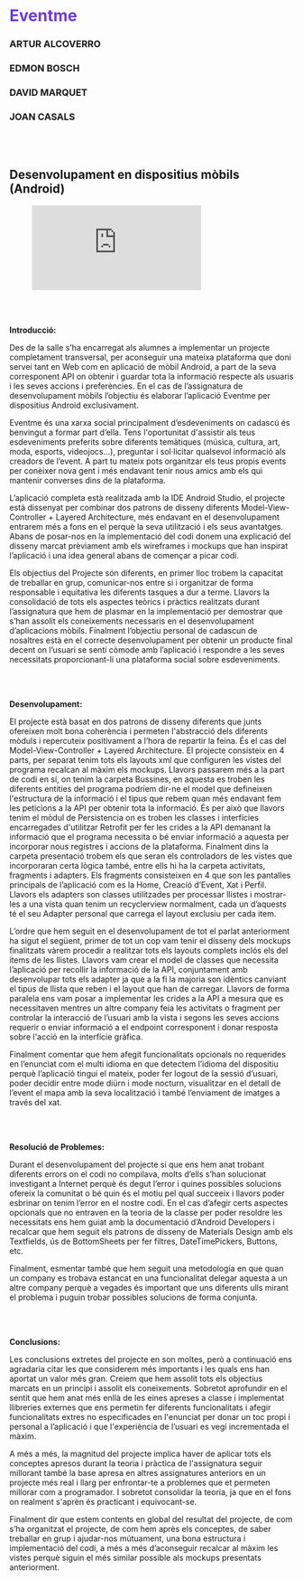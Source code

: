 ﻿

<h1 style="color:#6D39DC; font-weight:bold">Eventme</h1>

### **ARTUR ALCOVERRO**

### **EDMON BOSCH**

### **DAVID MARQUET**

### **JOAN CASALS**

 <br/><br/>
## **Desenvolupament en dispositius mòbils (Android)**
<figure class="video_container">
  <iframe src="https://www.youtube.com/watch?v=J0ExeJk72hY" frameborder="0" allowfullscreen="true"> </iframe>
</figure>

 <br/><br/>

**Introducció:**

Des de la salle s’ha encarregat als alumnes a implementar un projecte completament transversal, per aconseguir una mateixa plataforma que doni servei tant en Web com en aplicació de mòbil Android, a part de la seva corresponent API on obtenir i guardar tota la informació respecte als usuaris i les seves accions i preferències. En el cas de l’assignatura de desenvolupament mòbils l’objectiu és elaborar l’aplicació Eventme per dispositius Android exclusivament.

Eventme és una xarxa social principalment d’esdeveniments on cadascú és benvingut a formar part d’ella. Tens l'oportunitat d'assistir als teus esdeveniments preferits sobre diferents temàtiques (música, cultura, art, moda, esports, videojocs…), preguntar i sol·licitar qualsevol informació als creadors de l’event. A part tu mateix pots organitzar els teus propis events per conèixer nova gent i més endavant tenir nous amics amb els qui mantenir converses dins de la plataforma.

L’aplicació completa està realitzada amb la IDE Android Studio, el projecte està dissenyat per combinar dos patrons de disseny diferents Model-View-Controller + Layered Architecture, més endavant en el desenvolupament entrarem més a fons en el perquè la seva utilització i els seus avantatges. Abans de posar-nos en la implementació del codi donem una explicació del disseny marcat prèviament amb els wireframes i mockups que han inspirat l’aplicació i una idea general abans de començar a picar codi.

Els objectius del Projecte són diferents, en primer lloc trobem la capacitat de treballar en grup, comunicar-nos entre si i organitzar de forma responsable i equitativa les diferents tasques a dur a terme. Llavors la consolidació de tots els aspectes teòrics i pràctics realitzats durant l’assignatura que hem de plasmar en la implementació per demostrar que s’han assolit els coneixements necessaris en el desenvolupament d’aplicacions mòbils. Finalment l’objectiu personal de cadascun de nosaltres està en el correcte desenvolupament per obtenir un producte final decent on l’usuari se senti còmode amb l’aplicació i respondre a les seves necessitats proporcionant-li una plataforma social sobre esdeveniments.

 <br/><br/>


**Desenvolupament:**

El projecte està basat en dos patrons de disseny diferents que junts ofereixen molt bona coherència i permeten l'abstracció dels diferents mòduls i repercuteix positivament a l’hora de repartir la feina. És el cas del Model-View-Controller + Layered Architecture. El projecte consisteix en 4 parts, per separat tenim tots els layouts xml que configuren les vistes del programa recalcan al màxim els mockups. Llavors passarem més a la part de codi en sí, on tenim la carpeta Bussines, en aquesta es troben les diferents entities del programa podríem dir-ne el model que defineixen l'estructura de la informació i el tipus que rebem quan més endavant fem les peticions a la API per obtenir tota la informació. És per això que llavors tenim el mòdul de Persistencia on es troben les classes i interfícies encarregades d'utilitzar Retrofit per fer les crides a la API demanant la informació que el programa necessita o bé enviar informació a aquesta per incorporar nous registres i accions de la plataforma. Finalment dins la carpeta presentació trobem els que seran els controladors de les vistes que incorporaran certa lògica també, entre ells hi ha la carpeta activitats, fragments i adapters. Els fragments consisteixen en 4 que son les pantalles principals de l’aplicació com es la Home, Creació d’Event, Xat i Perfil. Llavors els adapters son classes utilitzades per processar llistes i mostrar-les a una vista quan tenim un recyclerview normalment, cada un d’aquests té el seu Adapter personal que carrega el layout exclusiu per cada item.

L’ordre que hem seguit en el desenvolupament de tot el parlat anteriorment ha sigut el següent, primer de tot un cop vam tenir el disseny dels mockups finalitzats vàrem procedir a realitzar tots els layouts complets inclós els del items de les llistes. Llavors vam crear el model de classes que necessita l’aplicació per recollir la informació de la API, conjuntament amb desenvolupar tots els adapter ja que a la fi la majoria son idèntics canviant el tipus de llista que reben i el layout que han de carregar. Llavors de forma paralela ens vam posar a implementar les crides a la API a mesura que es necessitaven mentres un altre company feia les activitats o fragment per controlar la interacció de l’usuari amb la vista i segons les seves accions requerir o enviar informació a el endpoint corresponent i donar resposta sobre l'acció en la interfície gràfica.

Finalment comentar que hem afegit funcionalitats opcionals no requerides en l’enunciat com el multi idioma en que detectem l’idioma del dispositiu perquè l’aplicació tingui el mateix, poder fer logout de la sessió d’usuari, poder decidir entre mode diürn i mode nocturn, visualitzar en el detall de l’event el mapa amb la seva localització i també l’enviament de imatges a través del xat.

 <br/><br/>

**Resolució de Problemes:**

Durant el desenvolupament del projecte si que ens hem anat trobant diferents errors on el codi no compilava, molts d’ells s’han solucionat investigant a Internet perquè és degut l’error i quines possibles solucions ofereix la comunitat o bé quin és el motiu pel qual succeeix i llavors poder esbrinar on tenim l’error en el nostre codi. En el cas d’afegir certs aspectes opcionals que no entraven en la teoria de la classe per poder resoldre les necessitats ens hem guiat amb la documentació d’Android Developers i recalcar que hem seguit els patrons de disseny de Materials Design amb els Textfields, ús de BottomSheets per fer filtres, DateTimePickers, Buttons, etc.


Finalment, esmentar també que hem seguit una metodología en que quan un company es trobava estancat en una funcionalitat delegar aquesta a un altre company perquè a vegades és important que uns diferents ulls mirant el problema i puguin trobar possibles solucions de forma conjunta.

 <br/><br/>

**Conclusions:**

Les conclusions extretes del projecte en son moltes, però a continuació ens agradaria citar les que considerem més importants i les quals ens han aportat un valor més gran. Creiem que hem assolit tots els objectius marcats en un principi i assolit els coneixements. Sobretot aprofundir en el sentit que hem anat més enllà de les eines apreses a classe i implementat llibreries externes que ens permetin fer diferents funcionalitats i afegir funcionalitats extres no especificades en l'enunciat per donar un toc propi i personal a l’aplicació i que l'experiència de l’usuari es vegi incrementada el màxim.

A més a més, la magnitud del projecte implica haver de aplicar tots els conceptes apresos durant la teoria i pràctica de l'assignatura seguir millorant també la base apresa en altres assignatures anteriors en un projecte més real i llarg per enfrontar-te a problemes que et permeten millorar com a programador. I sobretot consolidar la teoria, ja que en el fons on realment s'aprèn és practicant i equivocant-se.

Finalment dir que estem contents en global del resultat del projecte, de com s’ha organitzat el projecte, de com hem après els conceptes, de saber treballar en grup i ajudar-nos mútuament, una bona estructura i implementació del codi, a més a més d’aconseguir recalcar al màxim les vistes perquè siguin el més similar possible als mockups presentats anteriorment.

